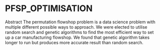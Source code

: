 # PFSP_OPTIMISATION

Abstract
The permutation flowshop problem is a data science problem with multiple different possible ways to approach. We were elected to utilise random search and genetic algorithms to find the most efficient way to set up a car manufacturing flowshop. We found that genetic algorithm takes longer to run but produces more accurate result than random search.

